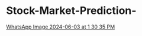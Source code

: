 # Stock-Market-Prediction-

[WhatsApp Image 2024-06-03 at 1 30 35 PM](https://github.com/gitan12/Stock-Market-Prediction-/assets/152585363/b572ed6a-c988-4efa-9fb2-ac239f7a4dbc)
